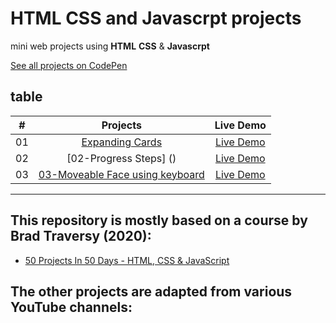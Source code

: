 # HTML CSS and Javascrpt projects

mini web projects using **HTML** **CSS** & **Javascrpt**

[See all projects on CodePen](https://codepen.io/collection/gYoveg)

## table

|  #  |                                                          Projects                                                           |                       Live Demo                        |
| :-: | :-------------------------------------------------------------------------------------------------------------------------: | :----------------------------------------------------: |
| 01  |         [Expanding Cards](https://github.com/Arnapurna/html-css-javascript-projects/tree/main/01-Expanding%20Card)          | [Live Demo](https://codepen.io/Arnapurna/full/qByBRQd) |
| 02  |                                                   [02-Progress Steps] ()                                                    |                     [ Live Demo ]()                   |
| 03  | [03-Moveable Face using keyboard ](https://github.com/Arnapurna/html-css-javascript-projects/tree/main/01-Expanding%20Card) | [Live Demo](https://codepen.io/Arnapurna/full/qByBRQd) |

---

## This repository is mostly based on a course by Brad Traversy (2020):

- [50 Projects In 50 Days - HTML, CSS & JavaScript](https://www.udemy.com/course/50-projects-50-days/)

## The other projects are adapted from various YouTube channels:
